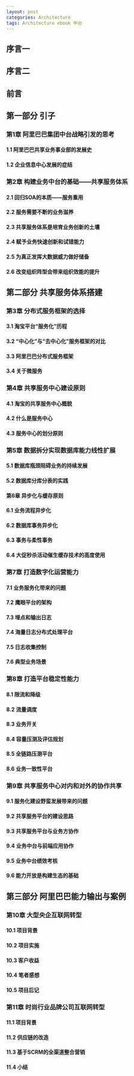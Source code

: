 ```yaml
---
layout: post
categories: Architecture
tags: Architecture ebook 中台
---
```


## 序言一

## 序言二

## 前言

## 第一部分 引子

### 第1章 阿里巴巴集团中台战略引发的思考

#### 1.1 阿里巴巴共享业务事业部的发展史

#### 1.2 企业信息中心发展的症结

### 第2章 构建业务中台的基础——共享服务体系

#### 2.1 回归SOA的本质——服务重用

#### 2.2 服务需要不断的业务滋养

#### 2.3 共享服务体系是培育业务创新的土壤

#### 2.4 赋予业务快速创新和试错能力

#### 2.5 为真正发挥大数据威力做好储备

#### 2.6 改变组织阵型会带来组织效能的提升

## 第二部分 共享服务体系搭建

### 第3章 分布式服务框架的选择

#### 3.1 淘宝平台“服务化”历程

#### 3.2 “中心化”与“去中心化”服务框架的对比

#### 3.3 阿里巴巴分布式服务框架

#### 3.4 关于微服务

### 第4章 共享服务中心建设原则

#### 4.1 淘宝的共享服务中心概貌

#### 4.2 什么是服务中心

#### 4.3 服务中心的划分原则

### 第5章 数据拆分实现数据库能力线性扩展

#### 5.1 数据库瓶颈阻碍业务的持续发展

#### 5.2 数据库分库分表的实践

#### 第6章 异步化与缓存原则

#### 6.1 业务流程异步化

#### 6.2 数据库事务异步化

#### 6.3 事务与柔性事务

#### 6.4 大促秒杀活动催生缓存技术的高度使用

### 第7章 打造数字化运营能力

#### 7.1 业务服务化带来的问题

#### 7.2 鹰眼平台的架构

#### 7.3 埋点和输出日志

#### 7.4 海量日志分布式处理平台

#### 7.5 日志收集控制

#### 7.6 典型业务场景

### 第8章 打造平台稳定性能力

#### 8.1 限流和降级

#### 8.2 流量调度

#### 8.3 业务开关

#### 8.4 容量压测及评估规划

#### 8.5 全链路压测平台

#### 8.6 业务一致性平台

### 第9章 共享服务中心对内和对外的协作共享

#### 9.1 服务化建设野蛮发展带来的问题

#### 9.2 共享服务平台的建设思路

#### 9.3 共享服务平台与业务方协作

#### 9.4 业务中台与前端应用协作

#### 9.5 业务中台绩效考核

#### 9.6 能力开放是构建生态的基础

## 第三部分 阿里巴巴能力输出与案例

### 第10章 大型央企互联网转型

#### 10.1 项目背景

#### 10.2 项目实施

#### 10.3 客户收益

#### 10.4 笔者感想

#### 10.5 项目后记

### 第11章 时尚行业品牌公司互联网转型

#### 11.1 项目背景

#### 11.2 供应链的改造

#### 11.3 基于SCRM的全渠道整合营销

#### 11.4 小结